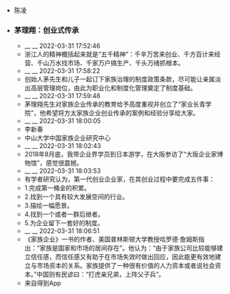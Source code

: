 - 陈凌
- ### 茅理翔：创业式传承
    - __ __ 2022-03-31 17:52:46
    - 浙江人的精神概括起来就是“五千精神”：千辛万苦来创业、千方百计来经营、千山万水找市场、千家万户搞生产、千头万绪抓根本。
    - __ __ 2022-03-31 17:58:22
    - 创始人茅先生和儿子一起订下家族治理的制度政策条款，尽可能让亲属淡出高层管理岗位，由此为职业化和制度化管理奠定了制度基础。
    - __ __ 2022-03-31 17:59:48
    - 茅理翔先生对家族企业传承的教育给予高度重视并创立了“家业长青学院”，他希望将方太家族企业创业传承的案例和经验分享给大家。
    - __ __ 2022-03-31 18:00:05
    - 李新春
    - 中山大学中国家族企业研究中心
    - __ __ 2022-03-31 18:02:43
    - 2018年8月底，我带企业界学员到日本游学，在大阪参访了“大阪企业家博物馆”，感觉很震撼。
    - __ __ 2022-03-31 18:03:53
    - 有学者研究认为，第一代创业企业家，在其创业过程中要完成五件事：
    - 1.完成第一桶金的积累。
    - 2.找到一个具有较大发展空间的行业。
    - 3.描绘一幅愿景。
    - 4.找到一个或者一群后继者。
    - 5.为企业留下一套好的制度。
    - __ __ 2022-03-31 18:06:51
    - 《家族企业》一书的作者、美国普林斯顿大学教授哈罗德·詹姆斯指出：“家族是国家和市场的居间存在”。他认为：“由于家族公司比较能够建立信任感，而信任感又有助于在市场失效时做出回应，因此能更有效地建立与市场资本的关系。家族提供了一种很有价值的人力资本或者说社会资本。”中国则有民谚曰：“打虎亲兄弟，上阵父子兵”。
    - 来自得到App
